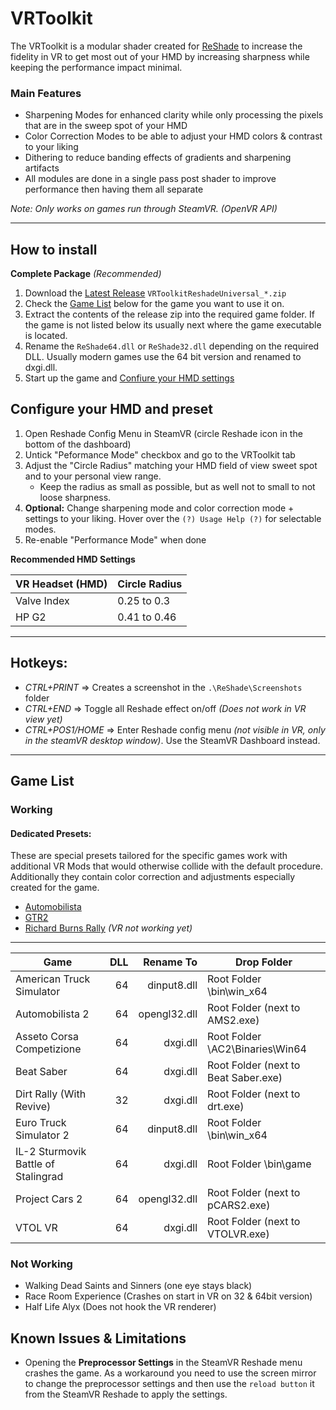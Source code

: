 VRToolkit
=======

The VRToolkit is a modular shader created for [ReShade](https://github.com/crosire/reshade) 
to increase the fidelity in VR to get most out of your HMD by increasing sharpness while keeping the performance impact minimal.

### Main Features

- Sharpening Modes for enhanced clarity while only processing the pixels that are in the sweep spot of your HMD
- Color Correction Modes to be able to adjust your HMD colors & contrast to your liking
- Dithering to reduce banding effects of gradients and sharpening artifacts
- All modules are done in a single pass post shader to improve performance then having them all separate

*Note: Only works on games run through SteamVR. (OpenVR API)*

-----------------------------
 How to install
-----------------------------

**Complete Package** *(Recommended)*

1. Download the [Latest Release](https://gitlab.com/Retrolux/reshade-vrtoolkit/-/releases) `VRToolkitReshadeUniversal_*.zip`
2. Check the [Game List](https://gitlab.com/Retrolux/reshade-vrtoolkit#game-list) 
   below for the game you want to use it on.    
3. Extract the contents of the release zip into the required game folder. 
   If the game is not listed below its usually next where the game executable is located.
4. Rename the `ReShade64.dll` or `ReShade32.dll` depending on the required DLL. 
   Usually modern games use the 64 bit version and renamed to dxgi.dll.
5. Start up the game and [Confiure your HMD settings](https://gitlab.com/Retrolux/reshade-vrtoolkit#configure-your-hmd-and-preset) 


## Configure your HMD and preset

1. Open Reshade Config Menu in SteamVR (circle Reshade icon in the bottom of the dashboard)
2. Untick "Peformance Mode" checkbox and go to the VRToolkit tab
3. Adjust the "Circle Radius" matching your HMD field of view sweet spot and to your personal view range.
   - Keep the radius as small as possible, but as well not to small to not loose sharpness.
4. **Optional:** Change sharpening mode and color correction mode + settings to your liking.
   Hover over the `(?) Usage Help (?)` for selectable modes.
5. Re-enable "Performance Mode" when done 

**Recommended HMD Settings**

|  VR Headset (HMD)          | Circle Radius |
| -------------------------- | ------------- |
| Valve Index                |  0.25 to 0.3  |
| HP G2                      |  0.41 to 0.46 |

-----------------------------
Hotkeys:
-----------------------------

- *CTRL+PRINT* => Creates a screenshot in the `.\ReShade\Screenshots` folder
- *CTRL+END* => Toggle all Reshade effect on/off *(Does not work in VR view yet)*
- *CTRL+POS1/HOME* => Enter Reshade config menu *(not visible in VR, only in the steamVR desktop window)*.
   Use the SteamVR Dashboard instead.

-----------------------------
Game List
-----------------------------

### Working

#### Dedicated Presets:
These are special presets tailored for the specific games work with additional VR Mods that would otherwise collide with the default procedure.
Additionally they contain color correction and adjustments especially created for the game.

- [Automobilista](https://www.racedepartment.com/downloads/retrolux-reshade-automobilista.30742/)
- [GTR2](https://www.racedepartment.com/downloads/retrolux-reshade-gtr2.42342/)
- [Richard Burns Rally](https://www.racedepartment.com/threads/reshade-preset-for-rbr.166023/) *(VR not working yet)*

---

| Game                                | DLL         | Rename To      | Drop Folder                                      |
| ----------------------------------- | -----------:| --------------:|------------------------------------------------- |
| American Truck Simulator            |          64 |  dinput8.dll   | Root Folder \bin\win_x64                         |
| Automobilista 2                     |          64 |  opengl32.dll  | Root Folder (next to AMS2.exe)                   |
| Asseto Corsa Competizione           |          64 |  dxgi.dll      | Root Folder \AC2\Binaries\Win64                  |
| Beat Saber                          |          64 |  dxgi.dll      | Root Folder (next to Beat Saber.exe)             |
| Dirt Rally (With Revive)            |          32 |  dxgi.dll      | Root Folder (next to drt.exe)                    |
| Euro Truck Simulator 2              |          64 |  dinput8.dll   | Root Folder \bin\win_x64                         |
| IL-2 Sturmovik Battle of Stalingrad |          64 |  dxgi.dll      | Root Folder \bin\game                            |
| Project Cars 2                      |          64 |  opengl32.dll  | Root Folder (next to pCARS2.exe)                 |
| VTOL VR                             |          64 |  dxgi.dll      | Root Folder (next to VTOLVR.exe)                 |

### Not Working

- Walking Dead Saints and Sinners (one eye stays black)
- Race Room Experience (Crashes on start in VR on 32 & 64bit version)
- Half Life Alyx (Does not hook the VR renderer)


Known Issues & Limitations
---------
- Opening the **Preprocessor Settings** in the SteamVR Reshade menu crashes the game. 
  As a workaround you need to use the screen mirror to change the preprocessor settings
  and then use the `reload button` it from the SteamVR Reshade to apply the settings.  
